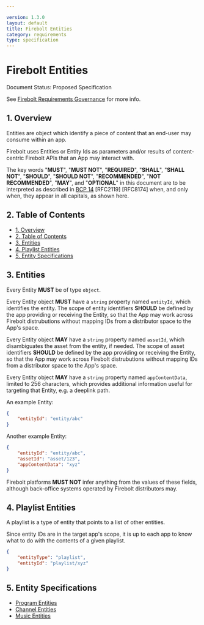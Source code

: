 ```yaml
---

version: 1.3.0
layout: default
title: Firebolt Entities
category: requirements
type: specification
---
```

# Firebolt Entities

Document Status: Proposed Specification 

See [Firebolt Requirements Governance](../../governance) for more info. 

## 1. Overview
Entities are object which identify a piece of content that an end-user may 
consume within an app. 

Firebolt uses Entities or Entity Ids as parameters and/or results of 
content-centric Firebolt APIs that an App may interact with. 

The key words "**MUST**", "**MUST NOT**", "**REQUIRED**", "**SHALL**", "**SHALL 
NOT**", "**SHOULD**", "**SHOULD NOT**", "**RECOMMENDED**", "**NOT 
RECOMMENDED**", "**MAY**", and "**OPTIONAL**" in this document are to be 
interpreted as described in [BCP 
14](https://www.rfc-editor.org/rfc/rfc2119.txt) [RFC2119] [RFC8174] when, and 
only when, they appear in all capitals, as shown here. 

## 2. Table of Contents
- [1. Overview](#1-overview)
- [2. Table of Contents](#2-table-of-contents)
- [3. Entities](#3-entities)
- [4. Playlist Entities](#4-playlist-entities)
- [5. Entity Specifications](#5-entity-specifications)

## 3. Entities
Every Entity **MUST** be of type `object`. 

Every Entity object **MUST** have a `string` property named `entityId`, which 
identifies the entity. The scope of entity identifiers **SHOULD** be defined by 
the app providing or receiving the Entity, so that the App may work across 
Firebolt distrubutions without mapping IDs from a distributor space to the 
App's space. 

Every Entity object **MAY** have a `string` property named `assetId`, which 
disambiguates the asset from the entity, if needed. The scope of asset 
identifiers **SHOULD** be defined by the app providing or receiving the Entity, 
so that the App may work across Firebolt distrubutions without mapping IDs from 
a distributor space to the App's space. 

Every Entity object **MAY** have a `string` property named `appContentData`, 
limited to 256 characters, which provides additional information useful for 
targeting that Entity, e.g. a deeplink path. 

An example Entity: 

```json
{
    "entityId": "entity/abc"
}
``` 

Another example Entity: 

```json
{
    "entityId": "entity/abc",
    "assetId": "asset/123",
    "appContentData": "xyz"
}
``` 

Firebolt platforms **MUST NOT** infer anything from the values of these fields, 
although back-office systems operated by Firebolt distributors may. 

## 4. Playlist Entities
A playlist is a type of entity that points to a list of other entities. 

Since entity IDs are in the target app's scope, it is up to each app to know 
what to do with the contents of a given playlist. 


```json
{
    "entityType": "playlist",
    "entityId": "playlist/xyz"
}
``` 

## 5. Entity Specifications

- [Program Entities](./programs)
- [Channel Entities](./channels)
- [Music Entities](./music)